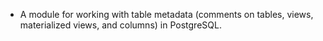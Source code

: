  - A module for working with table metadata (comments on tables, views, materialized views, and columns)
                in PostgreSQL. 

